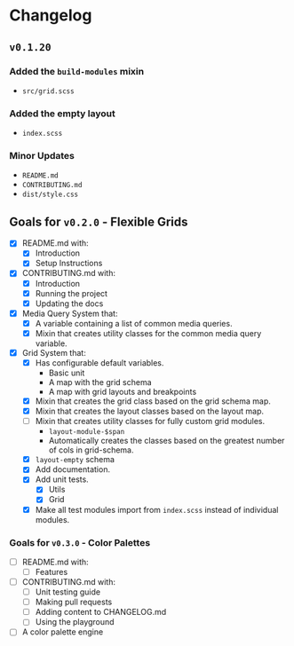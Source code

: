 # Changelog

## `v0.1.20`

### Added the `build-modules` mixin
  - `src/grid.scss`

### Added the empty layout
  - `index.scss`

### Minor Updates
  - `README.md`
  - `CONTRIBUTING.md`
  - `dist/style.css`

## Goals for `v0.2.0` - Flexible Grids
  - [x] README.md with:
    - [x] Introduction
    - [x] Setup Instructions
  - [x] CONTRIBUTING.md with:
    - [x] Introduction
    - [x] Running the project
    - [x] Updating the docs
  - [x] Media Query System that:
    - [x] A variable containing a list of common media queries.
    - [x] Mixin that creates utility classes for the common media query variable.
  - [x] Grid System that:
    - [x] Has configurable default variables.
      - Basic unit
      - A map with the grid schema
      - A map with grid layouts and breakpoints
    - [x] Mixin that creates the grid class based on the grid schema map.
    - [x] Mixin that creates the layout classes based on the layout map.
    - [ ] Mixin that creates utility classes for fully custom grid modules.
      - `layout-module-$span`
      - Automatically creates the classes based on the greatest number of cols in grid-schema.
    - [x] `layout-empty` schema
    - [x] Add documentation.
    - [x] Add unit tests.
      - [x] Utils
      - [x] Grid
    - [x] Make all test modules import from `index.scss` instead of individual modules.

### Goals for `v0.3.0` - Color Palettes
  - [ ] README.md with:
    - [ ] Features
  - [ ] CONTRIBUTING.md with:
    - [ ] Unit testing guide
    - [ ] Making pull requests
    - [ ] Adding content to CHANGELOG.md
    - [ ] Using the playground
  - [ ] A color palette engine